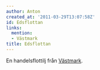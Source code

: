 ```yaml
---
author: Anton
created_at: '2011-03-29T13:07:58Z'
id: Edsflottan
links:
  mention:
  - Västmark
title: Edsflottan
---
```


En handelsflottilj från [Västmark].

  [Västmark]: Västmark
